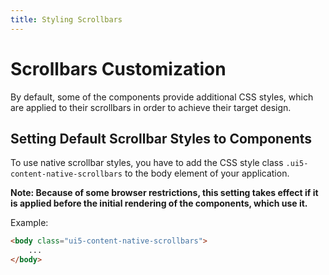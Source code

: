 ```yaml
---
title: Styling Scrollbars
---
```


# Scrollbars Customization

By default, some of the components provide additional CSS styles, which are applied to their scrollbars in order to achieve their target design.

## Setting Default Scrollbar Styles to Components

To use native scrollbar styles, you have to add the CSS style class `.ui5-content-native-scrollbars` to the body element of your application.

**Note: Because of some browser restrictions, this setting takes effect if it is applied before the initial rendering of the components, which use it.**

Example:
```html
<body class="ui5-content-native-scrollbars">
    ...
</body>
```
